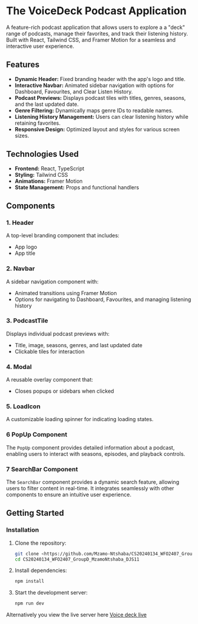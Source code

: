 # The VoiceDeck Podcast Application  

A feature-rich podcast application that allows users to explore a a "deck" range of podcasts, manage their favorites, and track their listening history. Built with React, Tailwind CSS, and Framer Motion for a seamless and interactive user experience.  

## Features  

- **Dynamic Header:** Fixed branding header with the app's logo and title.  
- **Interactive Navbar:** Animated sidebar navigation with options for Dashboard, Favourites, and Clear Listen History.  
- **Podcast Previews:** Displays podcast tiles with titles, genres, seasons, and the last updated date.  
- **Genre Filtering:** Dynamically maps genre IDs to readable names.  
- **Listening History Management:** Users can clear listening history while retaining favorites.  
- **Responsive Design:** Optimized layout and styles for various screen sizes.  

## Technologies Used  

- **Frontend:** React, TypeScript  
- **Styling:** Tailwind CSS  
- **Animations:** Framer Motion  
- **State Management:** Props and functional handlers  

## Components  

### 1. Header  
A top-level branding component that includes:  
- App logo  
- App title  

### 2. Navbar  
A sidebar navigation component with:  
- Animated transitions using Framer Motion  
- Options for navigating to Dashboard, Favourites, and managing listening history  

### 3. PodcastTile  
Displays individual podcast previews with:  
- Title, image, seasons, genres, and last updated date  
- Clickable tiles for interaction  

### 4. Modal  
A reusable overlay component that:  
- Closes popups or sidebars when clicked  

### 5. LoadIcon  
A customizable loading spinner for indicating loading states.  

### 6 PopUp Component

The `PopUp` component provides detailed information about a podcast, enabling users to interact with seasons, episodes, and playback controls.

### 7 SearchBar Component

The `SearchBar` component provides a dynamic search feature, allowing users to filter content in real-time. It integrates seamlessly with other components to ensure an intuitive user experience.


## Getting Started  

### Installation  

1. Clone the repository:  
   ```bash
   git clone <https://github.com/Mzamo-Ntshaba/CS20240134_WFO2407_GroupD_MzamoNtshaba_DJS11>
   cd CS20240134_WFO2407_GroupD_MzamoNtshaba_DJS11
   ```
2. Install dependencies:
   ```bash
   npm install
   ```

3. Start the development server:
   ```bash
   npm run dev
   ```
Alternatively you view the live server here [Voice deck live](https://voicedeckpodcast.netlify.app/)
